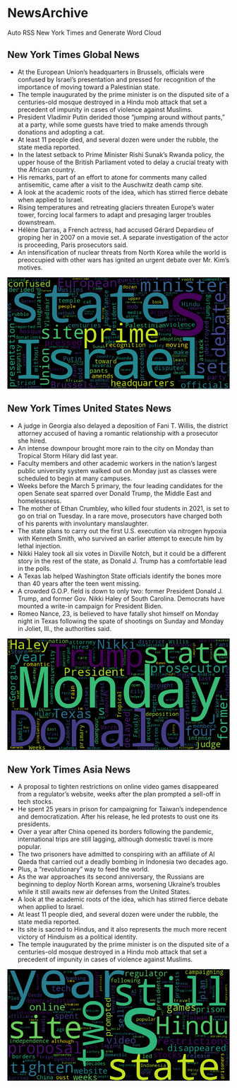 # NewsArchive
Auto RSS New York Times and Generate Word Cloud

## New York Times Global News
* At the European Union’s headquarters in Brussels, officials were confused by Israel’s presentation and pressed for recognition of the importance of moving toward a Palestinian state.
* The temple inaugurated by the prime minister is on the disputed site of a centuries-old mosque destroyed in a Hindu mob attack that set a precedent of impunity in cases of violence against Muslims.
* President Vladimir Putin derided those “jumping around without pants,” at a party, while some guests have tried to make amends through donations and adopting a cat.
* At least 11 people died, and several dozen were under the rubble, the state media reported.
* In the latest setback to Prime Minister Rishi Sunak’s Rwanda policy, the upper house of the British Parliament voted to delay a crucial treaty with the African country.
* His remarks, part of an effort to atone for comments many called antisemitic, came after a visit to the Auschwitz death camp site.
* A look at the academic roots of the idea, which has stirred fierce debate when applied to Israel.
* Rising temperatures and retreating glaciers threaten Europe’s water tower, forcing local farmers to adapt and presaging larger troubles downstream.
* Hélène Darras, a French actress, had accused Gérard Depardieu of groping her in 2007 on a movie set. A separate investigation of the actor is proceeding, Paris prosecutors said.
* An intensification of nuclear threats from North Korea while the world is preoccupied with other wars has ignited an urgent debate over Mr. Kim’s motives.

![Global](./global.png)
## New York Times United States News
* A judge in Georgia also delayed a deposition of Fani T. Willis, the district attorney accused of having a romantic relationship with a prosecutor she hired.
* An intense downpour brought more rain to the city on Monday than Tropical Storm Hilary did last year.
* Faculty members and other academic workers in the nation’s largest public university system walked out on Monday just as classes were scheduled to begin at many campuses.
* Weeks before the March 5 primary, the four leading candidates for the open Senate seat sparred over Donald Trump, the Middle East and homelessness.
* The mother of Ethan Crumbley, who killed four students in 2021, is set to go on trial on Tuesday. In a rare move, prosecutors have charged both of his parents with involuntary manslaughter.
* The state plans to carry out the first U.S. execution via nitrogen hypoxia with Kenneth Smith, who survived an earlier attempt to execute him by lethal injection.
* Nikki Haley took all six votes in Dixville Notch, but it could be a different story in the rest of the state, as Donald J. Trump has a comfortable lead in the polls.
* A Texas lab helped Washington State officials identify the bones more than 40 years after the teen went missing.
* A crowded G.O.P. field is down to only two: former President Donald J. Trump, and former Gov. Nikki Haley of South Carolina. Democrats have mounted a write-in campaign for President Biden.
* Romeo Nance, 23, is believed to have fatally shot himself on Monday night in Texas following the spate of shootings on Sunday and Monday in Joliet, Ill., the authorities said.

![US](./usnews.png)
## New York Times Asia News
* A proposal to tighten restrictions on online video games disappeared from a regulator’s website, weeks after the plan prompted a sell-off in tech stocks.
* He spent 25 years in prison for campaigning for Taiwan’s independence and democratization. After his release, he led protests to oust one its presidents.
* Over a year after China opened its borders following the pandemic, international trips are still lagging, although domestic travel is more popular.
* The two prisoners have admitted to conspiring with an affiliate of Al Qaeda that carried out a deadly bombing in Indonesia two decades ago.
* Plus, a “revolutionary” way to feed the world.
* As the war approaches its second anniversary, the Russians are beginning to deploy North Korean arms, worsening Ukraine’s troubles while it still awaits new air defenses from the United States.
* A look at the academic roots of the idea, which has stirred fierce debate when applied to Israel.
* At least 11 people died, and several dozen were under the rubble, the state media reported.
* Its site is sacred to Hindus, and it also represents the much more recent victory of Hinduism as a political identity.
* The temple inaugurated by the prime minister is on the disputed site of a centuries-old mosque destroyed in a Hindu mob attack that set a precedent of impunity in cases of violence against Muslims.

![Asian](./asian.png)
